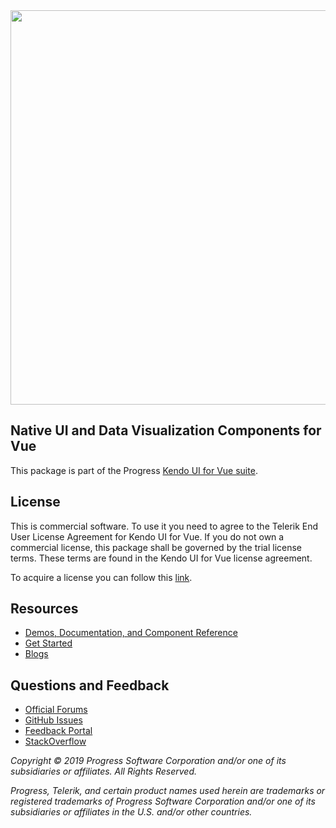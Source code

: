 <a href="https://www.telerik.com/kendo-vue-ui/" target="_blank">
<img width="631" src="https://www.telerik.com/kendo-vue-ui/npm-banner.svg">
</a>

## Native UI and Data Visualization Components for Vue

This package is part of the Progress [Kendo UI for Vue suite](https://www.telerik.com/kendo-vue-ui/?utm_medium=referral&utm_source=npm&utm_campaign=kendo-ui-vue-trial-npm-native).

## License

This is commercial software. To use it you need to agree to the Telerik End User License Agreement for Kendo UI for Vue. If you do not own a commercial license, this package shall be governed by the trial license terms. These terms are found in the Kendo UI for Vue license agreement.

To acquire a license you can follow this [link](https://www.telerik.com/kendo-vue-ui/?utm_medium=referral&utm_source=npm&utm_campaign=kendo-ui-vue-purchase-npm-native-pricing#pricing).

## Resources

- [Demos, Documentation, and Component Reference](https://www.telerik.com/kendo-vue-ui/components)
- [Get Started](https://www.telerik.com/kendo-vue-ui/getting-started)
- [Blogs](http://www.telerik.com/blogs/kendo-ui)

## Questions and Feedback

- [Official Forums](https://www.telerik.com/forums/kendo-ui-vue)
- [GitHub Issues](https://github.com/telerik/kendo-vue/issues)
- [Feedback Portal](http://kendoui-feedback.telerik.com/forums/908425-kendo-ui-for-vue-feedback)
- [StackOverflow](https://stackoverflow.com/questions/tagged/kendo-ui-vue)

*Copyright © 2019 Progress Software Corporation and/or one of its subsidiaries or affiliates. All Rights Reserved.*

*Progress, Telerik, and certain product names used herein are trademarks or registered trademarks of Progress Software Corporation and/or one of its subsidiaries or affiliates in the U.S. and/or other countries.*
